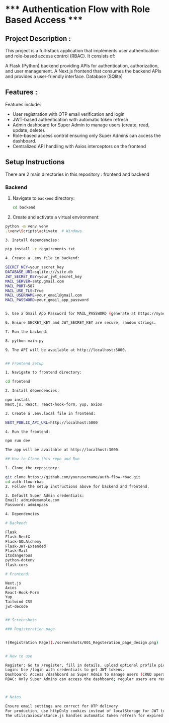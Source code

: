 # *** Authentication Flow with Role Based Access ***


## Project Description :
This project is a full-stack application that implements user authentication and role-based access control (RBAC). It consists of:

A Flask (Python) backend providing APIs for authentication, authorization, and user management.
A Next.js frontend that consumes the backend APIs and provides a user-friendly interface.
Database (SQlite)

## Features :

Features include:
- User registration with OTP email verification and login
- JWT-based authentication with automatic token refresh
- Admin dashboard for Super Admin to manage users (create, read, update, delete).
- Role-based access control ensuring only Super Admins can access the dashboard.
- Centralized API handling with Axios interceptors on the frontend

## Setup Instructions

There are 2 main directories in this repository : frontend and backend

### Backend
1. Navigate to `backend` directory:
   ```bash
   cd backend

2. Create and activate a virtual environment:
  ```bash
python -m venv venv
.\venv\Scripts\activate  # Windows

3. Install dependencies:

pip install -r requirements.txt

4. Create a .env file in backend:

SECRET_KEY=your_secret_key
DATABASE_URI=sqlite:///site.db
JWT_SECRET_KEY=your_jwt_secret_key
MAIL_SERVER=smtp.gmail.com
MAIL_PORT=587
MAIL_USE_TLS=True
MAIL_USERNAME=your_email@gmail.com
MAIL_PASSWORD=your_gmail_app_password


5. Use a Gmail App Password for MAIL_PASSWORD (generate at https://myaccount.google.com/security).

6. Ensure SECRET_KEY and JWT_SECRET_KEY are secure, random strings.

7. Run the backend:

8. python main.py

9. The API will be available at http://localhost:5000.


## Frontend Setup

1. Navigate to frontend directory:

cd frontend

2. Install dependencies:

npm install
Next.js, React, react-hook-form, yup, axios

3. Create a .env.local file in frontend:

NEXT_PUBLIC_API_URL=http://localhost:5000

4. Run the frontend:

npm run dev

The app will be available at http://localhost:3000.

## How to Clone this repo and Run

1. Clone the repository:

git clone https://github.com/yourusername/auth-flow-rbac.git
cd auth-flow-rbac
2. Follow the setup instructions above for backend and frontend.

3. Default Super Admin credentials:
Email: admin@example.com
Password: adminpass

4. Dependencies

# Backend:

Flask
Flask-RestX
Flask-SQLAlchemy
Flask-JWT-Extended
Flask-Mail
itsdangerous
python-dotenv
flask-cors

# Frontend:

Next.js
Axios
React-Hook-Form
Yup
Tailwind CSS
jwt-decode


## Screenshots 

### Registeration page


![Registration Page](./screenshots/001_Regsteration_page_design.png)


# How to use 

Register: Go to /register, fill in details, upload optional profile picture, receive OTP via email, verify OTP.
Login: Use /login with credentials to get JWT tokens.
Dashboard: Access /dashboard as Super Admin to manage users (CRUD operations).
RBAC: Only Super Admins can access the dashboard; regular users are redirected to /login.



# Notes

Ensure email settings are correct for OTP delivery 
For production, use httpOnly cookies instead of localStorage for JWT tokens to enhance security.
The utils/axiosinstance.js handles automatic token refresh for expired access tokens.